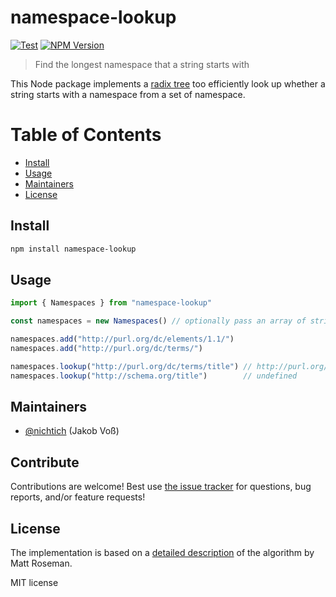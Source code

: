 # namespace-lookup

[![Test](https://github.com/gbv/namespace-lookup/actions/workflows/test.yml/badge.svg?branch=dev)](https://github.com/gbv/namespace-lookup/actions/workflows/test.yml)
[![NPM Version](http://img.shields.io/npm/v/namespace-lookup.svg?style=flat)](https://www.npmjs.org/package/namespace-lookup)

> Find the longest namespace that a string starts with

This Node package implements a [radix tree](https://en.wikipedia.org/wiki/Radix_tree) too efficiently look up whether a string starts with a namespace from a set of namespace.

# Table of Contents

- [Install](#install)
- [Usage](#usage)
- [Maintainers](#maintainers)
- [License](#license)

## Install 

```bash
npm install namespace-lookup
```

## Usage

~~~js
import { Namespaces } from "namespace-lookup"

const namespaces = new Namespaces() // optionally pass an array of strings

namespaces.add("http://purl.org/dc/elements/1.1/")
namespaces.add("http://purl.org/dc/terms/")

namespaces.lookup("http://purl.org/dc/terms/title") // http://purl.org/dc/terms/
namespaces.lookup("http://schema.org/title")        // undefined
~~~

## Maintainers

- [@nichtich](https://github.com/nichtich) (Jakob Voß)

## Contribute

Contributions are welcome! Best use [the issue tracker](https://github.com/gbv/namespace-lookup/issues) for questions, bug reports, and/or feature requests!

## License

The implementation is based on a [detailed description](https://mroseman.com/blog/autocomplete-radix-tree/) of the algorithm by Matt Roseman.

MIT license
